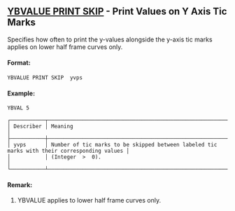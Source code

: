 ## [YBVALUE PRINT SKIP](https://nexus.hexagon.com/documentationcenter/bundle/MSC_Nastran_2022.4/page/Nastran_Combined_Book/qrg/casecontrol4c/TOC.YBVALUE.PRINT.SKIP.xhtml) - Print Values on Y Axis Tic Marks

Specifies how often to print the y-values alongside the y-axis tic marks applies on lower half frame curves only.

#### Format:

```nastran
YBVALUE PRINT SKIP  yvps
```

#### Example:

```nastran
YBVAL 5
```

```text
┌───────────┬─────────────────────────────────────────────────────────────────────────────────────────────┐
│ Describer │ Meaning                                                                                     │
├───────────┼─────────────────────────────────────────────────────────────────────────────────────────────┤
│ yvps      │ Number of tic marks to be skipped between labeled tic marks with their corresponding values │
│           │ (Integer  >  0).                                                                            │
└───────────┴─────────────────────────────────────────────────────────────────────────────────────────────┘
```
#### Remark:

1. YBVALUE applies to lower half frame curves only.

